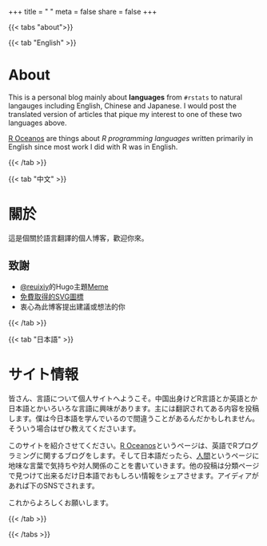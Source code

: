 +++
title = " "
meta = false
share = false
+++

{{< tabs "about">}}

{{< tab "English" >}}

# About

This is a personal blog mainly about **languages** from ``#rstats`` to natural langauges including English, Chinese and Japanese. I would post the translated version of articles that pique my interest to one of these two languages above.

[R Oceanos](/r-oceanos) are things about _R programming languages_ written primarily in English since most work I did with R was in English.


{{< /tab >}}

{{< tab "中文" >}}

# 關於

這是個關於語言翻譯的個人博客，歡迎你來。

## 致謝
- [@reuixiy](https://github.com/reuixiy)的Hugo主題[Meme](https://github.com/reuixiy/hugo-theme-meme/)
- [免費取得的SVG圖標](https://www.flaticon.com)
- 衷心為此博客提出建議或想法的你

{{< /tab >}}

{{< tab "日本語" >}}

# サイト情報

皆さん、言語について個人サイトへようこそ。中国出身けどR言語とか英語とか日本語とかいろいろな言語に興味があります。主には翻訳されてある内容を投稿します。僕は今日本語を学んでいるので間違うことがあるんだかもしれません。そういう場合はぜひ教えてくださいます。

このサイトを紹介させてください。[R Oceanos](/r-oceanos)というページは、英語でRプログラミングに関するブログをします。そして日本語だったら、[人間](/homosapiens)というページに地味な言葉で気持ちや対人関係のことを書いていきます。他の投稿は分類ページで見つけて出来るだけ日本語でおもしろい情報をシェアさせます。アイディアがあれば下のSNSでされます。

これからよろしくお願いします。

{{< /tab >}}



{{< /tabs >}}
